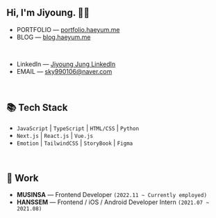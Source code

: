 ## Hi, I'm Jiyoung. 🖐🏻
  

- PORTFOLIO — [portfolio.haeyum.me](https://portfolio.haeyum.me/)
- BLOG — [blog.haeyum.me](https://blog.haeyum.me/)

<br>

- LinkedIn — [Jiyoung Jung LinkedIn](https://www.linkedin.com/in/jiyoung-jung-829b7124a/)
- EMAIL — [sky990106@naver.com](mailto:sky990106@naver.com)


<br>

## 📚 Tech Stack
- `JavaScript` | `TypeScript` | `HTML/CSS` | `Python`
- `Next.js` | `React.js` | `Vue.js`
- `Emotion` | `TailwindCSS` | `StoryBook` | `Figma`

<br>

## 📃 Work
- **MUSINSA** — Frontend Developer `(2022.11 ~ Currently employed)`
- **HANSSEM** — Frontend / iOS / Android Developer Intern `(2021.07 ~ 2021.08)`
